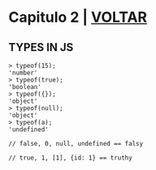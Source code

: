 # Capitulo 2 | [VOLTAR](../readme.md)


## TYPES IN JS
```
> typeof(15);
'number'
> typeof(true);
'boolean'
> typeof({});
'object'
> typeof(null);
'object'
> typeof(a);
'undefined'

// false, 0, null, undefined == falsy

// true, 1, [1], {id: 1} == truthy
```